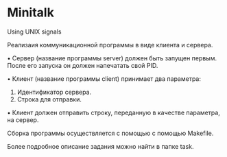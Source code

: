 # Minitalk
Using UNIX signals

Реализаия коммуникационной программы в виде клиента и сервера.

• Сервер (название программы server) должен быть запущен первым. После его запуска он должен напечатать свой PID.

• Клиент (название программы client) принимает два параметра:
  1) Идентификатор сервера.
  2) Строка для отправки.

• Клиент должен отправить строку, переданную в качестве параметра, на сервер.

Сборка программы осуществляется с помощью с помощью Makefile.

Более подробное описание задания можно найти в папке task.
